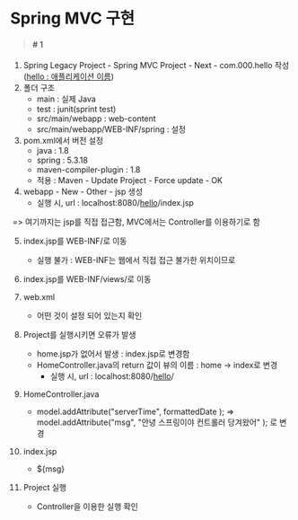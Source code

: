# Spring MVC 구현

> #### # 1

1. Spring Legacy Project - Spring MVC Project - Next - com.000.hello 작성(<u>hello : 애플리케이션 이름</u>)
2. 폴더 구조
   - main : 실제 Java
   - test : junit(sprint test)
   - src/main/webapp : web-content
   - src/main/webapp/WEB-INF/spring : 설정
3. pom.xml에서 버전 설정
   - java : 1.8
   - spring : 5.3.18
   - maven-compiler-plugin : 1.8
   - 적용 : Maven - Update Project - Force update - OK
4. webapp - New - Other - jsp 생성
   - 실행 시, url : localhost:8080/<u>hello</u>/index.jsp

​	=> 여기까지는 jsp를 직접 접근함, MVC에서는 Controller를 이용하기로 함

5. index.jsp를 WEB-INF/로 이동
   - 실행 불가 : WEB-INF는 웹에서 직접 접근 불가한 위치이므로
6. index.jsp를 WEB-INF/views/로 이동
7. web.xml
   - 어떤 것이 설정 되어 있는지 확인
8. Project를 실행시키면 오류가 발생
   - home.jsp가 없어서 발생 : index.jsp로 변경함
   - HomeController.java의 return 값이 뷰의 이름 : home -> index로 변경
     - 실행 시, url : localhost:8080/<u>hello</u>/
9. HomeController.java
   - model.addAttribute("serverTime", formattedDate ); => model.addAttribute("msg", "안녕 스프링이야 컨트롤러 당겨왔어" ); 로 변경
10. index.jsp
    - ${msg}

11. Project 실행
    - Controller을 이용한 실행 확인



